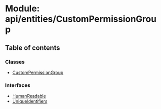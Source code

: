 # Module: api/entities/CustomPermissionGroup

## Table of contents

### Classes

- [CustomPermissionGroup](../wiki/api.entities.CustomPermissionGroup.CustomPermissionGroup)

### Interfaces

- [HumanReadable](../wiki/api.entities.CustomPermissionGroup.HumanReadable)
- [UniqueIdentifiers](../wiki/api.entities.CustomPermissionGroup.UniqueIdentifiers)
